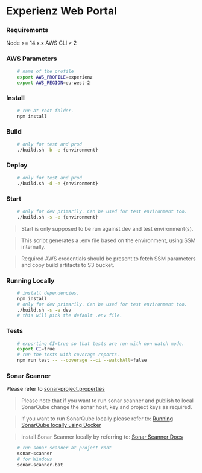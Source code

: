 # Experienz Web Portal

### Requirements

Node >= 14.x.x
AWS CLI > 2

### AWS Parameters

```bash
    # name of the profile
    export AWS_PROFILE=experienz
    export AWS_REGION=eu-west-2
```

### Install

```bash
    # run at root folder.
    npm install
```

### Build

```bash
    # only for test and prod
    ./build.sh -b -e {environment}
```

### Deploy

```bash
    # only for test and prod
    ./build.sh -d -e {environment}
```

### Start

```bash
    # only for dev primarily. Can be used for test environment too.
    ./build.sh -s -e {environment}
```

> Start is only supposed to be run against dev and test environment(s).

> This script generates a .env file based on the environment, using SSM internally.

> Required AWS credentials should be present to fetch SSM parameters and copy build artifacts to S3 bucket.

### Running Locally

```bash
    # install dependencies.
    npm install
    # only for dev primarily. Can be used for test environment too.
    ./build.sh -s -e dev
    # this will pick the default .env file.
```

### Tests

```bash
    # exporting CI=true so that tests are run with non watch mode.
    export CI=true
    # run the tests with coverage reports.
    npm run test -- --coverage --ci --watchAll=false
```

### Sonar Scanner

Please refer to [sonar-project.properties](./sonar-project.properties)

> Please note that if you want to run sonar scanner and publish to local SonarQube change the sonar host, key and project keys as required.

> If you want to run SonarQube locally please refer to: [Running SonarQube locally using Docker](https://github.com/Mitra-Sparks/dynamedics-devops/tree/master/sonarqube)

> Install Sonar Scanner locally by referring to: [Sonar Scanner Docs](https://docs.sonarqube.org/latest/analysis/scan/sonarscanner)

```bash
    # run sonar scanner at project root
    sonar-scanner
    # for Windows
    sonar-scanner.bat
```
